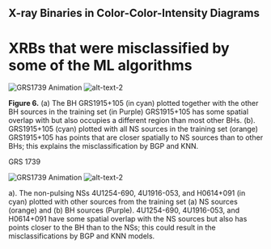 ## X-ray Binaries in Color-Color-Intensity Diagrams



# XRBs that were misclassified by some of the ML algorithms

![GRS1739 Animation](GRS1915_BH_sampled.png.gif) ![alt-text-2](GRS1915_NS_sampled.png.gif "title-2")

**Figure 6.** (a) The BH GRS1915+105 (in cyan) plotted together with the other BH sources in the training set (in Purple) GRS1915+105 has some spatial overlap with but also occupies a different region than most other BHs. (b). GRS1915+105 (cyan) plotted with all NS sources in the training set (orange)   GRS1915+105 has points that are closer spatially to NS sources than to other BHs; this explains the misclassification by BGP and KNN.

GRS 1739

![GRS1739 Animation](GRS1739_BH_sampled_slow.gif) ![alt-text-2](GRS1739_BH_sampled_5.gif "title-2")



a). The non-pulsing NSs 4U1254-690, 4U1916-053, and H0614+091 (in cyan) plotted with other sources from the training set (a) NS sources (orange) and (b) BH sources (Purple).  4U1254-690, 4U1916-053, and H0614+091 have some spatial overlap with the NS sources but also has points closer to the BH than to the NSs; this could result in the misclassifications by BGP and KNN models.
